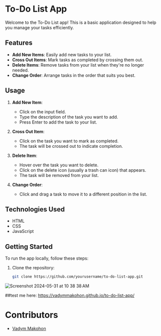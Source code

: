 # To-Do List App

Welcome to the To-Do List app! This is a basic application designed to help you manage your tasks efficiently.

## Features

- **Add New Items**: Easily add new tasks to your list.
- **Cross Out Items**: Mark tasks as completed by crossing them out.
- **Delete Items**: Remove tasks from your list when they're no longer needed.
- **Change Order**: Arrange tasks in the order that suits you best.

## Usage

1. **Add New Item**:
   - Click on the input field.
   - Type the description of the task you want to add.
   - Press Enter to add the task to your list.

2. **Cross Out Item**:
   - Click on the task you want to mark as completed.
   - The task will be crossed out to indicate completion.

3. **Delete Item**:
   - Hover over the task you want to delete.
   - Click on the delete icon (usually a trash can icon) that appears.
   - The task will be removed from your list.

4. **Change Order**:
   - Click and drag a task to move it to a different position in the list.

## Technologies Used

- HTML
- CSS
- JavaScript

## Getting Started

To run the app locally, follow these steps:

1. Clone the repository:
   ```bash
   git clone https://github.com/yourusername/to-do-list-app.git

![Screenshot 2024-05-31 at 10 38 38 AM](https://github.com/VadymMakohon/to-do-list-app/assets/138728243/45d2fedc-b3b8-4482-9b27-f2074429776a)

##test me here: https://vadymmakohon.github.io/to-do-list-app/

# Contributors
- [Vadym Makohon](https://github.com/VadymMakohon)

